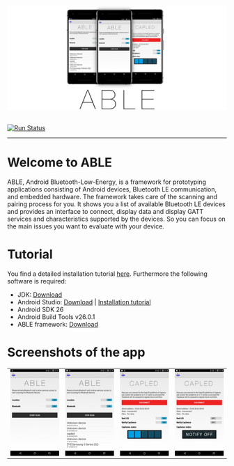 <table border="0">
<tr align="center">
	<img src="https://github.com/Echtzeitsysteme/able/blob/puria-dev/android/Application/src/main/res/drawable-hdpi/able_github.jpg" style="max-width:100%;" />
</tr>
</table>

[![Run Status](https://api.shippable.com/projects/5a2b9d4dcf141c0700bd1465/badge?branch=puria-dev)](https://app.shippable.com/github/Echtzeitsysteme/able)

***
# Welcome to ABLE
ABLE, Android Bluetooth-Low-Energy, is a framework for prototyping applications consisting of Android devices, Bluetooth LE communication, and embedded hardware. The framework takes care of the scanning and pairing process for you. It shows you a list of available Bluetooth LE devices and provides an interface to connect, display data and display GATT services and characteristics supported by the devices. So you can focus on the main issues you want to evaluate with your device.

# Tutorial
You find a detailed installation tutorial [here](https://github.com/Echtzeitsysteme/able/wiki/II.-Tutorial). Furthermore the following software is required:

* JDK: [Download](http://www.oracle.com/technetwork/java/javase/overview/index.html)
* Android Studio: [Download](https://developer.android.com/studio/#downloads) | [Installation tutorial](https://developer.android.com/studio/install)
* Android SDK 26
* Android Build Tools v26.0.1
* ABLE framework: [Download](https://github.com/Echtzeitsysteme/able/tree/master/android)

# Screenshots of the app
<table border="0">
<tr>
<td><img alt="ABLE SCAN" src="https://raw.githubusercontent.com/Echtzeitsysteme/able/puria-dev/android/screenshots/ABLE1.png" width="200px"/></td>
<td><img alt="ABLE STOP SCAN" src="https://raw.githubusercontent.com/Echtzeitsysteme/able/puria-dev/android/screenshots/ABLE2.png"   width="200px"/></td>
<td><img alt="ABLE CAPLED" src="https://raw.githubusercontent.com/Echtzeitsysteme/able/puria-dev/android/screenshots/ABLE3.png"   width="200px"/></td>
<td><img alt="ABLE CAPLED" src="https://raw.githubusercontent.com/Echtzeitsysteme/able/puria-dev/android/screenshots/ABLE4.png"   width="200px"/></td>
</tr>
</table>